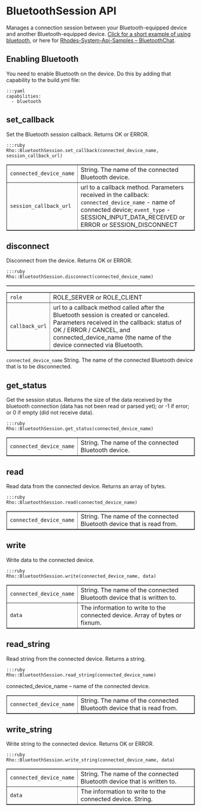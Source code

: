 # BluetoothSession API

Manages a connection session between your Bluetooth-equipped device and another Bluetooth-equipped device. [Click for a short example of using bluetooth](../rhodes/device-caps#bluetooth-ex), or here for [Rhodes-System-Api-Samples – BluetoothChat](https://github.com/rhomobile/rhodes-system-api-samples/tree/master/app/BluetoothChat/).

## Enabling Bluetooth

You need to enable Bluetooth on the device. Do this by adding that capability to the build.yml file:

	:::yaml
	capabilities:
	  - bluetooth

## set_callback

Set the Bluetooth session callback. Returns OK or ERROR.

	:::ruby
	Rho::BluetoothSession.set_callback(connected_device_name, session_callback_url)

<table border="1">
<tr>
	<td><code>connected_device_name</code></td>
	<td>String. The name of the connected Bluetooth device.</td>
</tr>
<tr>
	<td><code>session_callback_url</code></td>
	<td>url to a callback method. Parameters received in the callback: <code>connected_device_name</code> - name of connected device; <code>event_type</code> - SESSION_INPUT_DATA_RECEIVED or ERROR or SESSION_DISCONNECT
	</td>
</tr>
</table>

## disconnect

Disconnect from the device. Returns OK or ERROR.

	:::ruby
	Rho::BluetoothSession.disconnect(connected_device_name)

<table border="1">
<tr>
	<table border="1">
<tr>
	<td><code>role</code></td>
	<td>ROLE_SERVER or ROLE_CLIENT</td>
</tr>
<tr>
	<td><code>callback_url</code></td>
	<td>url to a callback method called after the Bluetooth session is created or canceled. Parameters received in the callback: status of OK / ERROR / CANCEL, and connected_device_name (the name of the device connected via Bluetooth.
	</td>
</tr>
</table><td><code>connected_device_name</code></td>
	<td>String. The name of the connected Bluetooth device that is to be disconnected.</td>
</tr>
</table>

## get_status

Get the session status. Returns the size of the data received by the bluetooth connection (data has not been read or parsed yet); or -1 if error; or 0 if empty (did not receive data).

	:::ruby
	Rho::BluetoothSession.get_status(connected_device_name)

<table border="1">
<tr>
	<td><code>connected_device_name</code></td>
	<td>String. The name of the connected Bluetooth device.</td>
</tr>
</table>

## read

Read data from the connected device. Returns an array of bytes.

	:::ruby
	Rho::BluetoothSession.read(connected_device_name)

<table border="1">
<tr>
	<td><code>connected_device_name</code></td>
	<td>String. The name of the connected Bluetooth device that is read from.</td>
</tr>
</table>

## write

Write data to the connected device.

	:::ruby
	Rho::BluetoothSession.write(connected_device_name, data)

<table border="1">
<tr>
	<td><code>connected_device_name</code></td>
	<td>String. The name of the connected Bluetooth device that is written to.</td>
</tr>
<tr>
	<td><code>data</code></td>
	<td>The information to write to the connected device. Array of bytes or fixnum.</td>
</tr>
</table>

## read_string

Read string from the connected device. Returns a string.

	:::ruby
	Rho::BluetoothSession.read_string(connected_device_name)

connected_device_name – name of the connected device.

<table border="1">
<tr>
	<td><code>connected_device_name</code></td>
	<td>String. The name of the connected Bluetooth device that is read from.</td>
</tr>
</table>

## write_string

Write string to the connected device. Returns OK or ERROR.

	:::ruby
	Rho::BluetoothSession.write_string(connected_device_name, data)

<table border="1">
<tr>
	<td><code>connected_device_name</code></td>
	<td>String. The name of the connected Bluetooth device that is written to.</td>
</tr>
<tr>
	<td><code>data</code></td>
	<td>The information to write to the connected device. String.</td>
</tr>
</table>
